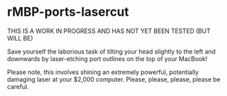 rMBP-ports-lasercut
===================

THIS IS A WORK IN PROGRESS AND HAS NOT YET BEEN TESTED (BUT WILL BE)

Save yourself the laborious task of tilting your head slightly to the left and downwards by laser-etching port outlines on the top of your MacBook!

Please note, this involves shining an extremely powerful, potentially damaging laser at your $2,000 computer. Please, please, please, please be careful.
